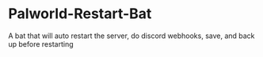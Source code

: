 # Palworld-Restart-Bat
A bat that will auto restart the server, do discord webhooks, save, and back up before restarting
